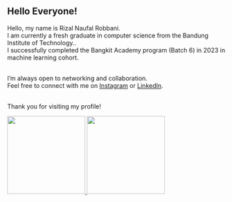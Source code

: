 ## Hello Everyone!

Hello, my name is Rizal Naufal Robbani.<br>
I am currently a fresh graduate in computer science from the Bandung Institute of Technology..<br>
I successfully completed the Bangkit Academy program (Batch 6) in 2023 in machine learning cohort.<br><br>

I’m always open to networking and collaboration.<br>
Feel free to connect with me on <a href="https://www.instagram.com/rzl.n.r/" target="_blank">Instagram</a> or <a href="https://www.linkedin.com/in/rizalnaufalr/" target="_blank">LinkedIn</a>.<br><br>

Thank you for visiting my profile!

<p align="left">
<a href="https://github.com/rivandasyah">
  <img height="180em" src="https://github-readme-stats-eight-theta.vercel.app/api?username=penuliscode&show_icons=true&theme=algolia&include_all_commits=true&count_private=true"/>
  <img height="180em" src="https://github-readme-stats-eight-theta.vercel.app/api/top-langs/?username=penuliscode&layout=compact&theme=algolia"/>
</a>
</p>
<!--
**rivandasyah/rivandasyah** is a ✨ _special_ ✨ repository because its `README.md` (this file) appears on your GitHub profile.

Here are some ideas to get you started:

- 🔭 I’m currently working on ...
- 🌱 I’m currently learning ...
- 👯 I’m looking to collaborate on ...
- 🤔 I’m looking for help with ...
- 💬 Ask me about ...
- 📫 How to reach me: ...
- 😄 Pronouns: ...
- ⚡ Fun fact: ...
-->
